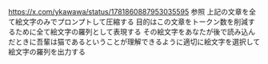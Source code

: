 https://x.com/ykawawa/status/1781860887953035595 参照
上記の文章を全て絵文字のみでプロンプトして圧縮する 目的はこの文章をトークン数を削減するために全て絵文字の羅列として表現する その絵文字をあなたが後で読み込んだときに吾輩は猫であるということが理解できるように適切に絵文字を選択して絵文字の羅列を出力する

